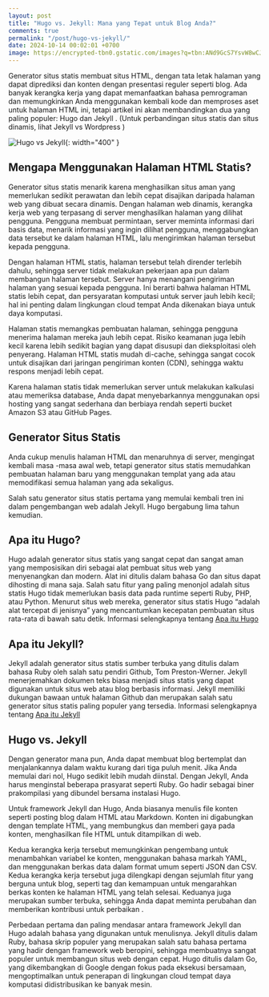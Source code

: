 ```yaml
---
layout: post
title: "Hugo vs. Jekyll: Mana yang Tepat untuk Blog Anda?"
comments: true
permalink: "/post/hugo-vs-jekyll/"
date: 2024-10-14 00:02:01 +0700
image: https://encrypted-tbn0.gstatic.com/images?q=tbn:ANd9GcS7YsvW8wCJH2XFcBpDozzq5JIMafQ9jtwzGA&s
---
```


Generator situs statis membuat situs HTML, dengan tata letak halaman yang dapat diprediksi dan konten dengan presentasi reguler seperti blog. Ada banyak kerangka kerja yang dapat memanfaatkan bahasa pemrograman dan memungkinkan Anda menggunakan kembali kode dan memproses aset untuk halaman HTML ini, tetapi artikel ini akan membandingkan dua yang paling populer: Hugo dan Jekyll . (Untuk perbandingan situs statis dan situs dinamis, lihat Jekyll vs Wordpress )

![Hugo vs Jekyll](https://encrypted-tbn0.gstatic.com/images?q=tbn:ANd9GcS7YsvW8wCJH2XFcBpDozzq5JIMafQ9jtwzGA&s){: width="400" }

## Mengapa Menggunakan Halaman HTML Statis?
Generator situs statis menarik karena menghasilkan situs aman yang memerlukan sedikit perawatan dan lebih cepat disajikan daripada halaman web yang dibuat secara dinamis. Dengan halaman web dinamis, kerangka kerja web yang terpasang di server menghasilkan halaman yang dilihat pengguna. Pengguna membuat permintaan, server meminta informasi dari basis data, menarik informasi yang ingin dilihat pengguna, menggabungkan data tersebut ke dalam halaman HTML, lalu mengirimkan halaman tersebut kepada pengguna.

Dengan halaman HTML statis, halaman tersebut telah dirender terlebih dahulu, sehingga server tidak melakukan pekerjaan apa pun dalam membangun halaman tersebut. Server hanya menangani pengiriman halaman yang sesuai kepada pengguna. Ini berarti bahwa halaman HTML statis lebih cepat, dan persyaratan komputasi untuk server jauh lebih kecil; hal ini penting dalam lingkungan cloud tempat Anda dikenakan biaya untuk daya komputasi.

Halaman statis memangkas pembuatan halaman, sehingga pengguna menerima halaman mereka jauh lebih cepat. Risiko keamanan juga lebih kecil karena lebih sedikit bagian yang dapat disusupi dan dieksploitasi oleh penyerang. Halaman HTML statis mudah di-cache, sehingga sangat cocok untuk disajikan dari jaringan pengiriman konten (CDN), sehingga waktu respons menjadi lebih cepat.

Karena halaman statis tidak memerlukan server untuk melakukan kalkulasi atau memeriksa database, Anda dapat menyebarkannya menggunakan opsi hosting yang sangat sederhana dan berbiaya rendah seperti bucket Amazon S3 atau GitHub Pages.

## Generator Situs Statis
Anda cukup menulis halaman HTML dan menaruhnya di server, mengingat kembali masa -masa awal web, tetapi generator situs statis memudahkan pembuatan halaman baru yang menggunakan templat yang ada atau memodifikasi semua halaman yang ada sekaligus.

Salah satu generator situs statis pertama yang memulai kembali tren ini dalam pengembangan web adalah Jekyll. Hugo bergabung lima tahun kemudian.

## Apa itu Hugo?
Hugo adalah generator situs statis yang sangat cepat dan sangat aman yang memposisikan diri sebagai alat pembuat situs web yang menyenangkan dan modern. Alat ini ditulis dalam bahasa Go dan situs dapat dihosting di mana saja. Salah satu fitur yang paling menonjol adalah situs statis Hugo tidak memerlukan basis data pada runtime seperti Ruby, PHP, atau Python. Menurut situs web mereka, generator situs statis Hugo “adalah alat tercepat di jenisnya” yang mencantumkan kecepatan pembuatan situs rata-rata di bawah satu detik. 
Informasi selengkapnya tentang [Apa itu Hugo](https://gohugo.io/about/what-is-hugo/)

## Apa itu Jekyll?
Jekyll adalah generator situs statis sumber terbuka yang ditulis dalam bahasa Ruby oleh salah satu pendiri Github, Tom Preston-Werner. Jekyll menerjemahkan dokumen teks biasa menjadi situs statis yang dapat digunakan untuk situs web atau blog berbasis informasi. Jekyll memiliki dukungan bawaan untuk halaman Github dan merupakan salah satu generator situs statis paling populer yang tersedia. Informasi selengkapnya tentang [Apa itu Jekyll](https://jekyllrb.com/docs/)

## Hugo vs. Jekyll
Dengan generator mana pun, Anda dapat membuat blog bertemplat dan menjalankannya dalam waktu kurang dari tiga puluh menit. Jika Anda memulai dari nol, Hugo sedikit lebih mudah diinstal. Dengan Jekyll, Anda harus menginstal beberapa prasyarat seperti Ruby. Go hadir sebagai biner prakompilasi yang dibundel bersama instalasi Hugo.

Untuk framework Jekyll dan Hugo, Anda biasanya menulis file konten seperti posting blog dalam HTML atau Markdown. Konten ini digabungkan dengan template HTML, yang membungkus dan memberi gaya pada konten, menghasilkan file HTML untuk ditampilkan di web.

Kedua kerangka kerja tersebut memungkinkan pengembang untuk menambahkan variabel ke konten, menggunakan bahasa markah YAML, dan menggunakan berkas data dalam format umum seperti JSON dan CSV. Kedua kerangka kerja tersebut juga dilengkapi dengan sejumlah fitur yang berguna untuk blog, seperti tag dan kemampuan untuk mengarahkan berkas konten ke halaman HTML yang telah selesai. Keduanya juga merupakan sumber terbuka, sehingga Anda dapat meminta perubahan dan memberikan kontribusi untuk perbaikan .

Perbedaan pertama dan paling mendasar antara framework Jekyll dan Hugo adalah bahasa yang digunakan untuk menulisnya. Jekyll ditulis dalam Ruby, bahasa skrip populer yang merupakan salah satu bahasa pertama yang hadir dengan framework web beropini, sehingga membuatnya sangat populer untuk membangun situs web dengan cepat. Hugo ditulis dalam Go, yang dikembangkan di Google dengan fokus pada eksekusi bersamaan, mengoptimalkan untuk penerapan di lingkungan cloud tempat daya komputasi didistribusikan ke banyak mesin.

